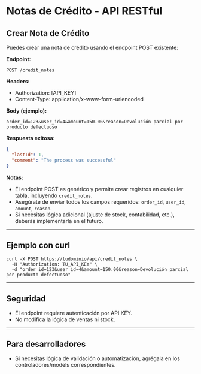 # Notas de Crédito - API RESTful

## Crear Nota de Crédito

Puedes crear una nota de crédito usando el endpoint POST existente:

**Endpoint:**
```
POST /credit_notes
```

**Headers:**
- Authorization: [API_KEY]
- Content-Type: application/x-www-form-urlencoded

**Body (ejemplo):**
```
order_id=123&user_id=4&amount=150.00&reason=Devolución parcial por producto defectuoso
```

**Respuesta exitosa:**
```json
{
  "lastId": 1,
  "comment": "The process was successful"
}
```

**Notas:**
- El endpoint POST es genérico y permite crear registros en cualquier tabla, incluyendo `credit_notes`.
- Asegúrate de enviar todos los campos requeridos: `order_id`, `user_id`, `amount`, `reason`.
- Si necesitas lógica adicional (ajuste de stock, contabilidad, etc.), deberás implementarla en el futuro.

---

## Ejemplo con curl

```
curl -X POST https://tudominio/api/credit_notes \
  -H "Authorization: TU_API_KEY" \
  -d "order_id=123&user_id=4&amount=150.00&reason=Devolución parcial por producto defectuoso"
```

---

## Seguridad
- El endpoint requiere autenticación por API KEY.
- No modifica la lógica de ventas ni stock.

---

## Para desarrolladores
- Si necesitas lógica de validación o automatización, agrégala en los controladores/models correspondientes.
